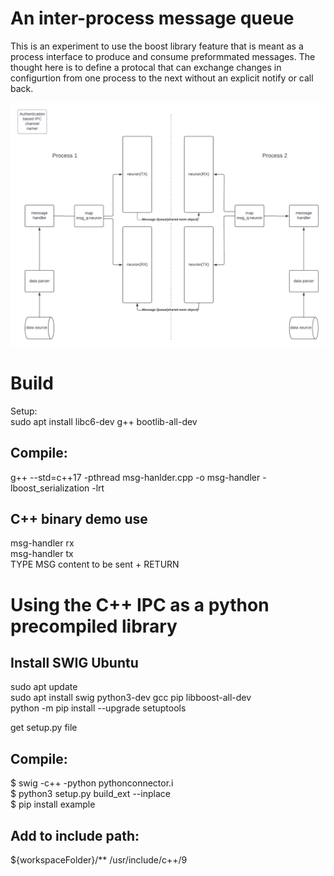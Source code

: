 # An inter-process message queue
  This is an experiment to use the boost library feature that is meant as a process interface to produce and consume preformmated
  messages. The thought here is to define a protocal that can exchange changes in configurtion from one process to the next without
  an explicit notify or call back.
  
  ![IPC Diagram](.\level-0-diagram-for-IPC.png)
# Build  
  Setup:  
  sudo apt install libc6-dev g++ bootlib-all-dev  

## Compile:  
  g++ --std=c++17 -pthread msg-hanlder.cpp -o msg-handler -lboost_serialization -lrt  

## C++ binary demo use
  msg-handler rx  
  msg-handler tx  
  TYPE MSG content to be sent + RETURN 

# Using the C++ IPC as a python precompiled library  

## Install SWIG Ubuntu  
  sudo apt update  
  sudo apt install swig python3-dev gcc pip libboost-all-dev  
  python -m pip install --upgrade setuptools  

  get setup.py file  

## Compile:
  $ swig -c++ -python pythonconnector.i  
  $ python3 setup.py build_ext --inplace  
  $ pip install example

## Add to include path:
  ${workspaceFolder}/**
  /usr/include/c++/9
